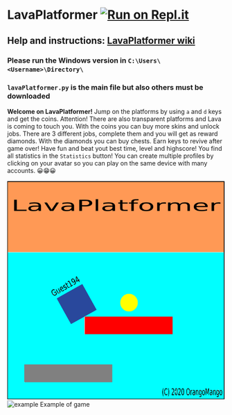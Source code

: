 # LavaPlatformer [![Run on Repl.it](https://repl.it/badge/github/OrangoMango/LavaPlatformer)](https://repl.it/github/OrangoMango/LavaPlatformer)

## Help and instructions: [LavaPlatformer wiki](https://github.com/OrangoMango/LavaPlatformer/wiki)

### Please run the Windows version in `C:\Users\<Username>\Directory\`

### `lavaPlatformer.py` is the main file but also others must be downloaded<br>

**Welcome on LavaPlatformer!**
Jump on the platforms by using `a` and `d` keys and get the coins. Attention! There are also transparent platforms and Lava is coming to touch you. With the coins you can buy more skins and unlock jobs. There are 3 different jobs, complete them and you will get as reward diamonds. With the diamonds you can buy chests. Earn keys to revive after game over! Have fun and beat yout best time, level and highscore! You find all statistics in the `Statistics` button! You can create multiple profiles by clicking on your avatar so you can play on the same device with many accounts. 😀😁😀


![Image](Data/showupimage.gif) <br>
![example](https://user-images.githubusercontent.com/61402409/84525997-dab06f80-acdc-11ea-8e9e-70201fb354cd.jpg)
Example of game
